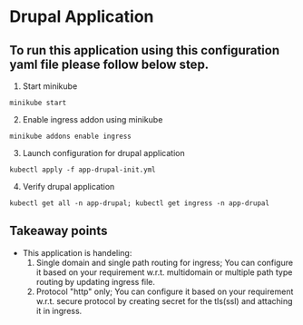# Drupal Application

## To run this application using this configuration yaml file please follow below step.

1. Start minikube
```
minikube start
```

2. Enable ingress addon using minikube
```
minikube addons enable ingress
```

3. Launch configuration for drupal application
```
kubectl apply -f app-drupal-init.yml
```

4. Verify drupal application
```
kubectl get all -n app-drupal; kubectl get ingress -n app-drupal
```

## Takeaway points
* This application is handeling:
  1. Single domain and single path routing for ingress; You can configure it based on your requirement w.r.t. multidomain or multiple path type routing by updating ingress file.
  2. Protocol "http" only; You can configure it based on your requirement w.r.t. secure protocol by creating secret for the tls(ssl) and attaching it in ingress.
